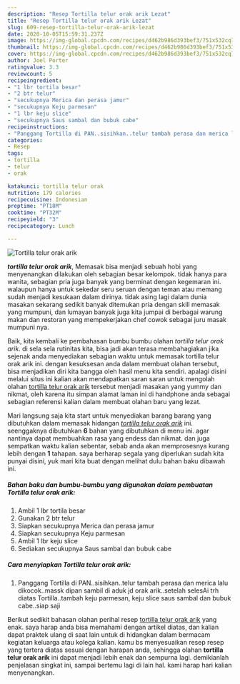 ```yaml
---
description: "Resep Tortilla telur orak arik Lezat"
title: "Resep Tortilla telur orak arik Lezat"
slug: 609-resep-tortilla-telur-orak-arik-lezat
date: 2020-10-05T15:59:31.237Z
image: https://img-global.cpcdn.com/recipes/d462b986d393bef3/751x532cq70/tortilla-telur-orak-arik-foto-resep-utama.jpg
thumbnail: https://img-global.cpcdn.com/recipes/d462b986d393bef3/751x532cq70/tortilla-telur-orak-arik-foto-resep-utama.jpg
cover: https://img-global.cpcdn.com/recipes/d462b986d393bef3/751x532cq70/tortilla-telur-orak-arik-foto-resep-utama.jpg
author: Joel Porter
ratingvalue: 3.3
reviewcount: 5
recipeingredient:
- "1 lbr tortila besar"
- "2 btr telur"
- "secukupnya Merica dan perasa jamur"
- "secukupnya Keju parmesan"
- "1 lbr keju slice"
- "secukupnya Saus sambal dan bubuk cabe"
recipeinstructions:
- "Panggang Tortilla di PAN..sisihkan..telur tambah perasa dan merica lalu dikocok..massk dipan sambil di aduk jd orak arik..setelah selesAi trh diatas Tortilla..tambah keju parmesan, keju slice saus sambal dan bubuk cabe..siap saji"
categories:
- Resep
tags:
- tortilla
- telur
- orak

katakunci: tortilla telur orak 
nutrition: 179 calories
recipecuisine: Indonesian
preptime: "PT18M"
cooktime: "PT32M"
recipeyield: "3"
recipecategory: Lunch

---
```



![Tortilla telur orak arik](https://img-global.cpcdn.com/recipes/d462b986d393bef3/751x532cq70/tortilla-telur-orak-arik-foto-resep-utama.jpg)

<b><i>tortilla telur orak arik</i></b>, Memasak bisa menjadi sebuah hobi yang menyenangkan dilakukan oleh sebagian besar kelompok. tidak hanya para wanita, sebagian pria juga banyak yang berminat dengan kegemaran ini. walaupun hanya untuk sekedar seru seruan dengan teman atau memang sudah menjadi kesukaan dalam dirinya. tidak asing lagi dalam dunia masakan sekarang sedikit banyak ditemukan pria dengan skill memasak yang mumpuni, dan lumayan banyak juga kita jumpai di berbagai warung makan dan restoran yang mempekerjakan chef cowok sebagai juru masak mumpuni nya.

Baik, kita kembali ke pembahasan bumbu bumbu olahan <i>tortilla telur orak arik</i>. di sela sela rutinitas kita, bisa jadi akan terasa membahagiakan jika sejenak anda menyediakan sebagian waktu untuk memasak tortilla telur orak arik ini. dengan kesuksesan anda dalam membuat olahan tersebut, bisa menjadikan diri kita bangga oleh hasil menu kita sendiri. apalagi disini melalui situs ini kalian akan mendapatkan saran saran untuk mengolah olahan <u>tortilla telur orak arik</u> tersebut menjadi masakan yang yummy dan nikmat, oleh karena itu simpan alamat laman ini di handphone anda sebagai sebagian referensi kalian dalam membuat olahan baru yang lezat.




Mari langsung saja kita start untuk menyediakan barang barang yang dibutuhkan dalam memasak hidangan <u><i>tortilla telur orak arik</i></u> ini. seenggaknya dibutuhkan <b>6</b> bahan yang dibutuhkan di menu ini. agar nantinya dapat membuahkan rasa yang endess dan nikmat. dan juga sempatkan waktu kalian sebentar, sebab anda akan memprosesnya kurang lebih dengan <b>1</b> tahapan. saya berharap segala yang diperlukan sudah kita punyai disini, yuk mari kita buat dengan melihat dulu bahan baku dibawah ini.

<!--inarticleads1-->

##### Bahan baku dan bumbu-bumbu yang digunakan dalam pembuatan Tortilla telur orak arik:

1. Ambil 1 lbr tortila besar
1. Gunakan 2 btr telur
1. Siapkan secukupnya Merica dan perasa jamur
1. Siapkan secukupnya Keju parmesan
1. Ambil 1 lbr keju slice
1. Sediakan secukupnya Saus sambal dan bubuk cabe




<!--inarticleads2-->

##### Cara menyiapkan Tortilla telur orak arik:

1. Panggang Tortilla di PAN..sisihkan..telur tambah perasa dan merica lalu dikocok..massk dipan sambil di aduk jd orak arik..setelah selesAi trh diatas Tortilla..tambah keju parmesan, keju slice saus sambal dan bubuk cabe..siap saji




Berikut sedikit bahasan olahan perihal resep <u>tortilla telur orak arik</u> yang enak. saya harap anda bisa memahami dengan artikel diatas, dan kalian dapat praktek ulang di saat lain untuk di hidangkan dalam bermacam kegiatan keluarga atau kolega kalian. kamu bs menyesuaikan resep resep yang tertera diatas sesuai dengan harapan anda, sehingga olahan <b>tortilla telur orak arik</b> ini dapat menjadi lebih enak dan sempurna lagi. demikianlah penjelasan singkat ini, sampai bertemu lagi di lain hal. kami harap hari kalian menyenangkan.
